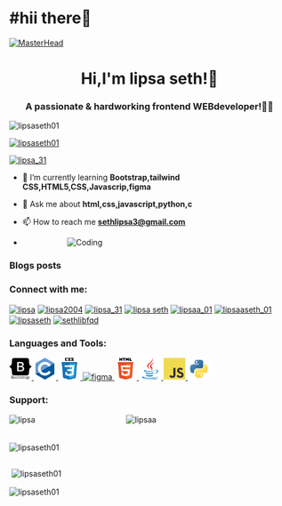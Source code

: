 # #hii there👋
 [![MasterHead](https://www.google.com/imgres?imgurl=https%3A%2F%2Fphoneky.co.uk%2Fthumbs%2Fscreensavers%2Fdown%2Fnew%2Fsigns%2Fwelcome_vYPgtPqQ.gif&tbnid=lf1bDeDW1Kv7jM&vet=1&imgrefurl=https%3A%2F%2Fphoneky.com%2Fgif-animations%2F%3Fid%3Ds3s231822&docid=1chBoZu7dXh7qM&w=640&h=300&hl=en-US&source=sh%2Fx%2Fim%2F4)](https://lipsaseth01.io)
<h1 align="center">Hi,I'm lipsa seth!👩</h1>
<h3 align="center">A passionate & hardworking frontend WEBdeveloper!👩‍💻</h3>


<p align="left"> <img src="https://komarev.com/ghpvc/?username=lipsaseth01&label=Profile%20views&color=0e75b6&style=flat" alt="lipsaseth01" /> </p>

<p align="left"> <a href="https://github.com/ryo-ma/github-profile-trophy"><img src="https://github-profile-trophy.vercel.app/?username=lipsaseth01" alt="lipsaseth01" /></a> </p>

<p align="left"> <a href="https://twitter.com/lipsa_31" target="blank"><img src="https://img.shields.io/twitter/follow/lipsa_31?logo=twitter&style=for-the-badge" alt="lipsa_31" /></a> </p>

- 🌱 I’m currently learning **Bootstrap,tailwind CSS,HTML5,CSS,Javascrip,figma**

- 💬 Ask me about **html,css,javascript,python,c**

- 📫 How to reach me **sethlipsa3@gmail.com**
- <img align="right" alt="Coding" width="400" src="https://user-images.githubusercontent.com/55389276/140866485-8fb1c876-9a8f-4d6a-98dc-08c4981eaf70.gif">

### Blogs posts
<!-- BLOG-POST-LIST:START -->
<!-- BLOG-POST-LIST:END -->

<h3 align="left">Connect with me:</h3>
<p align="left">
<a href="https://codepen.io/lipsa" target="blank"><img align="center" src="https://raw.githubusercontent.com/rahuldkjain/github-profile-readme-generator/master/src/images/icons/Social/codepen.svg" alt="lipsa" height="30" width="40" /></a>
<a href="https://dev.to/lipsa2004" target="blank"><img align="center" src="https://raw.githubusercontent.com/rahuldkjain/github-profile-readme-generator/master/src/images/icons/Social/devto.svg" alt="lipsa2004" height="30" width="40" /></a>
<a href="https://twitter.com/lipsa_31" target="blank"><img align="center" src="https://raw.githubusercontent.com/rahuldkjain/github-profile-readme-generator/master/src/images/icons/Social/twitter.svg" alt="lipsa_31" height="30" width="40" /></a>
<a href="https://linkedin.com/in/lipsa seth" target="blank"><img align="center" src="https://raw.githubusercontent.com/rahuldkjain/github-profile-readme-generator/master/src/images/icons/Social/linked-in-alt.svg" alt="lipsa seth" height="30" width="40" /></a>
<a href="https://instagram.com/lipsaa_01" target="blank"><img align="center" src="https://raw.githubusercontent.com/rahuldkjain/github-profile-readme-generator/master/src/images/icons/Social/instagram.svg" alt="lipsaa_01" height="30" width="40" /></a>
<a href="https://www.codechef.com/users/lipsaaseth_01" target="blank"><img align="center" src="https://cdn.jsdelivr.net/npm/simple-icons@3.1.0/icons/codechef.svg" alt="lipsaaseth_01" height="30" width="40" /></a>
<a href="https://www.hackerrank.com/lipsaseth" target="blank"><img align="center" src="https://raw.githubusercontent.com/rahuldkjain/github-profile-readme-generator/master/src/images/icons/Social/hackerrank.svg" alt="lipsaseth" height="30" width="40" /></a>
<a href="https://auth.geeksforgeeks.org/user/sethlibfqd" target="blank"><img align="center" src="https://raw.githubusercontent.com/rahuldkjain/github-profile-readme-generator/master/src/images/icons/Social/geeks-for-geeks.svg" alt="sethlibfqd" height="30" width="40" /></a>
</p>

<h3 align="left">Languages and Tools:</h3>
<p align="left"> <a href="https://getbootstrap.com" target="_blank" rel="noreferrer"> <img src="https://raw.githubusercontent.com/devicons/devicon/master/icons/bootstrap/bootstrap-plain-wordmark.svg" alt="bootstrap" width="40" height="40"/> </a> <a href="https://www.cprogramming.com/" target="_blank" rel="noreferrer"> <img src="https://raw.githubusercontent.com/devicons/devicon/master/icons/c/c-original.svg" alt="c" width="40" height="40"/> </a> <a href="https://www.w3schools.com/css/" target="_blank" rel="noreferrer"> <img src="https://raw.githubusercontent.com/devicons/devicon/master/icons/css3/css3-original-wordmark.svg" alt="css3" width="40" height="40"/> </a> <a href="https://www.figma.com/" target="_blank" rel="noreferrer"> <img src="https://www.vectorlogo.zone/logos/figma/figma-icon.svg" alt="figma" width="40" height="40"/> </a> <a href="https://www.w3.org/html/" target="_blank" rel="noreferrer"> <img src="https://raw.githubusercontent.com/devicons/devicon/master/icons/html5/html5-original-wordmark.svg" alt="html5" width="40" height="40"/> </a> <a href="https://www.java.com" target="_blank" rel="noreferrer"> <img src="https://raw.githubusercontent.com/devicons/devicon/master/icons/java/java-original.svg" alt="java" width="40" height="40"/> </a> <a href="https://developer.mozilla.org/en-US/docs/Web/JavaScript" target="_blank" rel="noreferrer"> <img src="https://raw.githubusercontent.com/devicons/devicon/master/icons/javascript/javascript-original.svg" alt="javascript" width="40" height="40"/> </a> <a href="https://www.python.org" target="_blank" rel="noreferrer"> <img src="https://raw.githubusercontent.com/devicons/devicon/master/icons/python/python-original.svg" alt="python" width="40" height="40"/> </a> </p>

<h3 align="left">Support:</h3>
<p><a href="https://www.buymeacoffee.com/lipsa"> <img align="left" src="https://cdn.buymeacoffee.com/buttons/v2/default-yellow.png" height="50" width="210" alt="lipsa" /></a> </p> 
 <a href="https://ko-fi.com/lipsaa"> <img align="left" src="https://cdn.ko-fi.com/cdn/kofi3.png?v=3" height="50" width="210" alt="lipsaa" /></a></p>
 <br></br>

<p><img align="left" src="https://github-readme-stats.vercel.app/api/top-langs?username=lipsaseth01&show_icons=true&locale=en&layout=compact" alt="lipsaseth01" /></p><br><br/>

<p>&nbsp;<img align="center" src="https://github-readme-stats.vercel.app/api?username=lipsaseth01&show_icons=true&locale=en" alt="lipsaseth01" /></p>

<p><img align="center" src="https://github-readme-streak-stats.herokuapp.com/?user=lipsaseth01&" alt="lipsaseth01" /></p>




<!--
**lipsaseth01/lipsaseth01** is a ✨ _special_ ✨ repository because its `README.md` (this file) appears on your GitHub profile.

Here are some ideas to get you started:

- 🔭 I’m currently working on ...
- 🌱 I’m currently learning ...
- 👯 I’m looking to collaborate on ...
- 🤔 I’m looking for help with ...
- 💬 Ask me about ...
- 📫 How to reach me: ...
- 😄 Pronouns: ...
- ⚡ Fun fact: ...
-->
